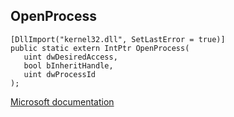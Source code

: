 ## OpenProcess

```
[DllImport("kernel32.dll", SetLastError = true)]
public static extern IntPtr OpenProcess(
   uint dwDesiredAccess,
   bool bInheritHandle,
   uint dwProcessId
);
```

[Microsoft documentation](https://docs.microsoft.com/en-us/windows/win32/api/processthreadsapi/nf-processthreadsapi-openprocess)
